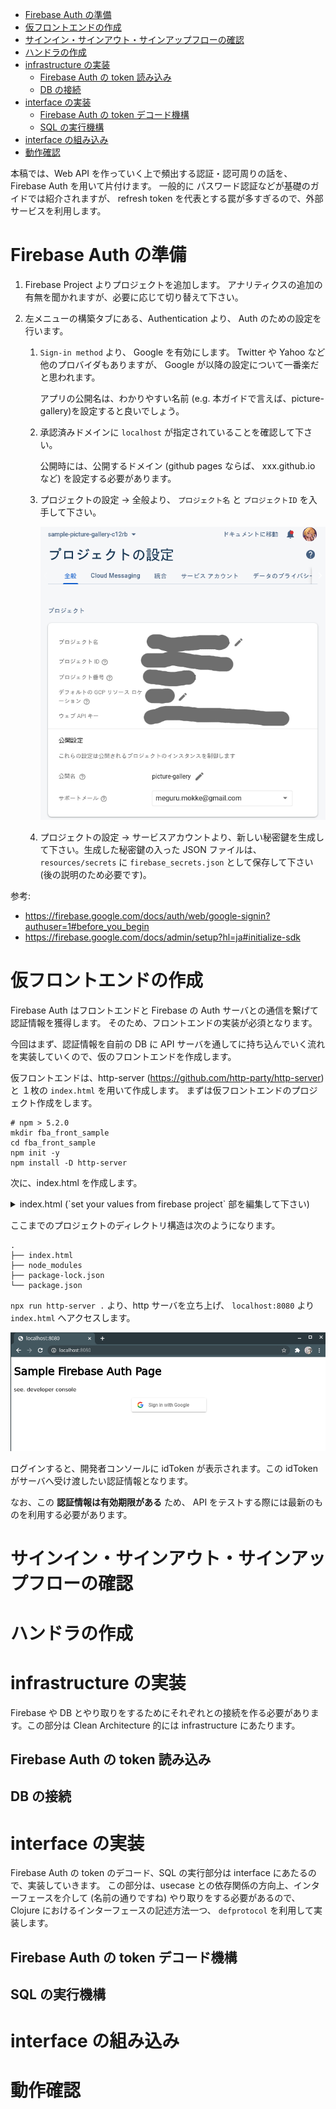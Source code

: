 - [Firebase Auth の準備](#org0860710)
- [仮フロントエンドの作成](#org48b05cc)
- [サインイン・サインアウト・サインアップフローの確認](#org4556654)
- [ハンドラの作成](#orgfccb738)
- [infrastructure の実装](#orgb52c22e)
  - [Firebase Auth の token 読み込み](#org29bdbc6)
  - [DB の接続](#orga7aa75c)
- [interface の実装](#org998aa86)
  - [Firebase Auth の token デコード機構](#org67624d5)
  - [SQL の実行機構](#org8a4c8c9)
- [interface の組み込み](#orge2318bb)
- [動作確認](#orgb232a45)

本稿では、Web API を作っていく上で頻出する認証・認可周りの話を、Firebase Auth を用いて片付けます。 一般的に パスワード認証などが基礎のガイドでは紹介されますが、 refresh token を代表とする罠が多すぎるので、外部サービスを利用します。

<a id="org0860710"></a>

# Firebase Auth の準備

1.  Firebase Project よりプロジェクトを追加します。 アナリティクスの追加の有無を聞かれますが、必要に応じて切り替えて下さい。
2.  左メニューの構築タブにある、Authentication より、 Auth のための設定を行います。

    1.  `Sign-in method` より、 Google を有効にします。 Twitter や Yahoo など他のプロバイダもありますが、 Google が以降の設定について一番楽だと思われます。

        アプリの公開名は、わかりやすい名前 (e.g. 本ガイドで言えば、picture-gallery)を設定すると良いでしょう。

    2.  承認済みドメインに `localhost` が指定されていることを確認して下さい。

        公開時には、公開するドメイン (github pages ならば、 xxx.github.io など) を設定する必要があります。

    3.  プロジェクトの設定 → 全般より、 `プロジェクト名` と `プロジェクトID` を入手して下さい。

        ![img](./img/prep-firebase-auth.png)

    4.  プロジェクトの設定 → サービスアカウントより、新しい秘密鍵を生成して下さい。生成した秘密鍵の入った JSON ファイルは、 `resources/secrets` に `firebase_secrets.json` として保存して下さい (後の説明のため必要です)。

参考:

- <https://firebase.google.com/docs/auth/web/google-signin?authuser=1#before_you_begin>
- <https://firebase.google.com/docs/admin/setup?hl=ja#initialize-sdk>

<a id="org48b05cc"></a>

# 仮フロントエンドの作成

Firebase Auth はフロントエンドと Firebase の Auth サーバとの通信を繋げて認証情報を獲得します。 そのため、フロントエンドの実装が必須となります。

今回はまず、認証情報を自前の DB に API サーバを通してに持ち込んでいく流れを実装していくので、仮のフロントエンドを作成します。

仮フロントエンドは、http-server (<https://github.com/http-party/http-server>) と １枚の `index.html` を用いて作成します。 まずは仮フロントエンドのプロジェクト作成をします。

```shell
# npm > 5.2.0
mkdir fba_front_sample
cd fba_front_sample
npm init -y
npm install -D http-server
```

次に、index.html を作成します。

<details><summary>index.html (`set your values from firebase project` 部を編集して下さい)</summary>

```html
<!doctype html>
<html>
    <head>
        <meta charset="utf-8">
        <meta http-equiv="x-ua-compatible" content="ie=edge">
        <meta name="viewport" content="width=device-width, initial-scale=1">

        <script src="https://www.gstatic.com/firebasejs/ui/4.6.1/firebase-ui-auth.js"></script>
        <link type="text/css" rel="stylesheet" href="https://www.gstatic.com/firebasejs/ui/4.6.1/firebase-ui-auth.css" />
    </head>
    <body>
        <!-- The surrounding HTML is left untouched by FirebaseUI.
             Your app may use that space for branding, controls and other customizations.-->
        <h1>Sample Firebase Auth Page</h1>
        <div>see. developer console</div>
        <div id="firebaseui-auth-container"></div>
        <div id="loader">Loading...</div>
        <button id="signout">SignOut</div>

        <script src="https://www.gstatic.com/firebasejs/8.2.9/firebase-app.js"></script>
        <script src="https://www.gstatic.com/firebasejs/8.2.9/firebase-auth.js"></script>
        <script type="text/javascript">

         // set your values from firebase project
         // --------------------------------------------
         var apiKey = <your apiKey>
         var projectId = <your project id>
         // --------------------------------------------

         var authDomain = projectId + ".firebaseapp.com"
         var firebaseConfig = {
             apiKey: apiKey,
             authDomain:  authDomain,
             projectId: projectId,
         }
         firebase.initializeApp(firebaseConfig);

         // Initialize the FirebaseUI Widget using Firebase.
         var uiConfig = {
             callbacks: {
                 signInSuccessWithAuthResult: function(authResult, redirectUrl){ return true;},
                 uiShown: function() { document.getElementById("loader").style.display='none'; }
             },
             signInFlow: 'redirect',
             signInSuccessUrl: '/',
             signInOptions: [
                 firebase.auth.GoogleAuthProvider.PROVIDER_ID,
             ]
         }

         var ui = new firebaseui.auth.AuthUI(firebase.auth());
         var signOutButton = document.getElementById("signout");
         // default state
         ui.start('#firebaseui-auth-container', uiConfig);
         signOutButton.style.display='none'

         // already signIned
         firebase.auth().onAuthStateChanged((user) => {
             if (user) {
                 firebase.auth().currentUser.getIdToken(true).then(function(idToken) {
                     console.log("id token is below:")
                     console.log(idToken);
                 })
                 ui.delete()
                 signOutButton.style.display='block'
             }
         })

         // signout
         signOutButton.addEventListener('click', function() {
             console.log("signout")
             firebase.auth().signOut().then(_ => {
                 location.reload()
             })
         })


        </script>

    </body>
</html>
```

</details>

ここまでのプロジェクトのディレクトリ構造は次のようになります。

    .
    ├── index.html
    ├── node_modules
    ├── package-lock.json
    └── package.json

`npx run http-server .` より、http サーバを立ち上げ、 `localhost:8080` より `index.html` へアクセスします。

![img](./img/sample_html.png)

ログインすると、開発者コンソールに idToken が表示されます。この idToken がサーバへ受け渡したい認証情報となります。

なお、この **認証情報は有効期限がある** ため、 API をテストする際には最新のものを利用する必要があります。

<a id="org4556654"></a>

# サインイン・サインアウト・サインアップフローの確認

<a id="orgfccb738"></a>

# ハンドラの作成

<a id="orgb52c22e"></a>

# infrastructure の実装

Firebase や DB とやり取りをするためにそれぞれとの接続を作る必要があります。この部分は Clean Architecture 的には infrastructure にあたります。

<a id="org29bdbc6"></a>

## Firebase Auth の token 読み込み

<a id="orga7aa75c"></a>

## DB の接続

<a id="org998aa86"></a>

# interface の実装

Firebase Auth の token のデコード、SQL の実行部分は interface にあたるので、実装していきます。 この部分は、usecase との依存関係の方向上、インターフェースを介して (名前の通りですね) やり取りをする必要があるので、 Clojure におけるインターフェースの記述方法一つ、 `defprotocol` を利用して実装します。

<a id="org67624d5"></a>

## Firebase Auth の token デコード機構

<a id="org8a4c8c9"></a>

## SQL の実行機構

<a id="orge2318bb"></a>

# interface の組み込み

<a id="orgb232a45"></a>

# 動作確認

